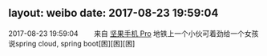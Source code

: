 layout: weibo
date: 2017-08-23 19:59:04
---
2017-08-23 19:59:04  &nbsp;&nbsp;&nbsp;&nbsp;&nbsp;&nbsp; 来自 <a href="http://app.weibo.com/t/feed/Z4AgP" rel="nofollow">坚果手机 Pro</a>
地铁上一个小伙可着劲给一个女孩说spring cloud, spring boot[困][困][困] ​​​
